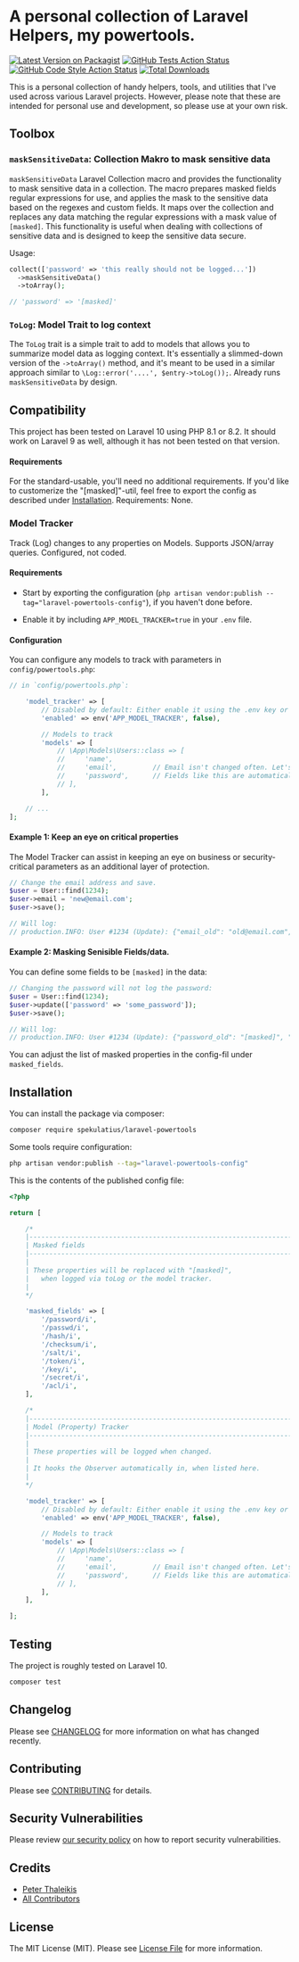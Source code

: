 # A personal collection of Laravel Helpers, my powertools.

[![Latest Version on Packagist](https://img.shields.io/packagist/v/spekulatius/laravel-powertools.svg?style=flat-square)](https://packagist.org/packages/spekulatius/laravel-powertools)
[![GitHub Tests Action Status](https://img.shields.io/github/actions/workflow/status/spekulatius/laravel-powertools/run-tests.yml?branch=main&label=tests&style=flat-square)](https://github.com/spekulatius/laravel-powertools/actions?query=workflow%3Arun-tests+branch%3Amain)
[![GitHub Code Style Action Status](https://img.shields.io/github/actions/workflow/status/spekulatius/laravel-powertools/fix-php-code-style-issues.yml?branch=main&label=code%20style&style=flat-square)](https://github.com/spekulatius/laravel-powertools/actions?query=workflow%3A"Fix+PHP+code+style+issues"+branch%3Amain)
[![Total Downloads](https://img.shields.io/packagist/dt/spekulatius/laravel-powertools.svg?style=flat-square)](https://packagist.org/packages/spekulatius/laravel-powertools)

This is a personal collection of handy helpers, tools, and utilities that I've used across various Laravel projects. However, please note that these are intended for personal use and development, so please use at your own risk.

## Toolbox

### `maskSensitiveData`: Collection Makro to mask sensitive data

`maskSensitiveData` Laravel Collection macro and provides the functionality to mask sensitive data in a collection. The macro prepares masked fields regular expressions for use, and applies the mask to the sensitive data based on the regexes and custom fields. It maps over the collection and replaces any data matching the regular expressions with a mask value of `[masked]`. This functionality is useful when dealing with collections of sensitive data and is designed to keep the sensitive data secure.

Usage:

```php
collect(['password' => 'this really should not be logged...'])
  ->maskSensitiveData()
  ->toArray();

// 'password' => '[masked]'
```

### `ToLog`: Model Trait to log context

The `ToLog` trait is a simple trait to add to models that allows you to summarize model data as logging context. It's essentially a slimmed-down version of the `->toArray()` method, and it's meant to be used in a similar approach similar to `\Log::error('....', $entry->toLog());`. Already runs `maskSensitiveData` by design.

## Compatibility

This project has been tested on Laravel 10 using PHP 8.1 or 8.2. It should work on Laravel 9 as well, although it has not been tested on that version.

#### Requirements

For the standard-usable, you'll need no additional requirements. If you'd like to customerize the "\[masked\]"-util, feel free to export the config as described under [Installation](#Installation).
Requirements: None.

### Model Tracker

Track (Log) changes to any properties on Models. Supports JSON/array queries. Configured, not coded.

#### Requirements

- Start by exporting the configuration (`php artisan vendor:publish --tag="laravel-powertools-config"`), if you haven't done before.

- Enable it by including `APP_MODEL_TRACKER=true` in your `.env` file.

#### Configuration

You can configure any models to track with parameters in `config/powertools.php`:

```php
// in `config/powertools.php`:

    'model_tracker' => [
        // Disabled by default: Either enable it using the .env key or set it to true here.
        'enabled' => env('APP_MODEL_TRACKER', false),

        // Models to track
        'models' => [
            // \App\Models\Users::class => [
            //     'name',
            //     'email',         // Email isn't changed often. Let's keep an eye on this event.
            //     'password',      // Fields like this are automatically masked
            // ],
        ],

    // ...
];
```

#### Example 1: Keep an eye on critical properties

The Model Tracker can assist in keeping an eye on business or security-critical parameters as an additional layer of protection.

```php
// Change the email address and save.
$user = User::find(1234);
$user->email = 'new@email.com';
$user->save();

// Will log:
// production.INFO: User #1234 (Update): {"email_old": "old@email.com", "email_new": "new@email.com"}
```

#### Example 2: Masking Senisible Fields/data.

You can define some fields to be `[masked]` in the data:

```php
// Changing the password will not log the password:
$user = User::find(1234);
$user->update(['password' => 'some_password']);
$user->save();

// Will log:
// production.INFO: User #1234 (Update): {"password_old": "[masked]", "password_new": "[masked]"}
```

You can adjust the list of masked properties in the config-fil under `masked_fields`.


## Installation

You can install the package via composer:

```bash
composer require spekulatius/laravel-powertools
```

<!--
You can publish and run the migrations with:

```bash
php artisan vendor:publish --tag="laravel-powertools-migrations"
php artisan migrate
```
-->

Some tools require configuration:

```bash
php artisan vendor:publish --tag="laravel-powertools-config"
```

This is the contents of the published config file:

```php
<?php

return [

    /*
    |--------------------------------------------------------------------------
    | Masked fields
    |--------------------------------------------------------------------------
    |
    | These properties will be replaced with "[masked]",
    |   when logged via toLog or the model tracker.
    |
    */

    'masked_fields' => [
        '/password/i',
        '/passwd/i',
        '/hash/i',
        '/checksum/i',
        '/salt/i',
        '/token/i',
        '/key/i',
        '/secret/i',
        '/acl/i',
    ],

    /*
    |--------------------------------------------------------------------------
    | Model (Property) Tracker
    |--------------------------------------------------------------------------
    |
    | These properties will be logged when changed.
    |
    | It hooks the Observer automatically in, when listed here.
    |
    */

    'model_tracker' => [
        // Disabled by default: Either enable it using the .env key or set it to true here.
        'enabled' => env('APP_MODEL_TRACKER', false),

        // Models to track
        'models' => [
            // \App\Models\Users::class => [
            //     'name',
            //     'email',         // Email isn't changed often. Let's keep an eye on this event.
            //     'password',      // Fields like this are automatically masked
            // ],
        ],
    ],

];
```

<!--
Optionally, you can publish the views using

```bash
php artisan vendor:publish --tag="laravel-powertools-views"
```

## Usage

```php
$laravelPowertools = new Spekulatius\LaravelPowertools();
echo $laravelPowertools->echoPhrase('Hello, Spekulatius!');
```
-->

## Testing

The project is roughly tested on Laravel 10.

```bash
composer test
```

## Changelog

Please see [CHANGELOG](CHANGELOG.md) for more information on what has changed recently.

## Contributing

Please see [CONTRIBUTING](CONTRIBUTING.md) for details.

## Security Vulnerabilities

Please review [our security policy](../../security/policy) on how to report security vulnerabilities.

## Credits

- [Peter Thaleikis](https://github.com/spekulatius)
- [All Contributors](../../contributors)

## License

The MIT License (MIT). Please see [License File](LICENSE.md) for more information.
